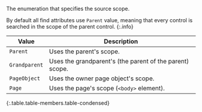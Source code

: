 The enumeration that specifies the source scope.

By default all find attributes use `Parent` value, meaning that every control is searched in the scope of the parent control.
{:.info}

Value | Description
----- | -----------
`Parent` | Uses the parent's scope.
`Grandparent` | Uses the grandparent's (the parent of the parent) scope.
`PageObject` | Uses the owner page object's scope.
`Page` | Uses the page's scope (`<body>` element).
{:.table.table-members.table-condensed}